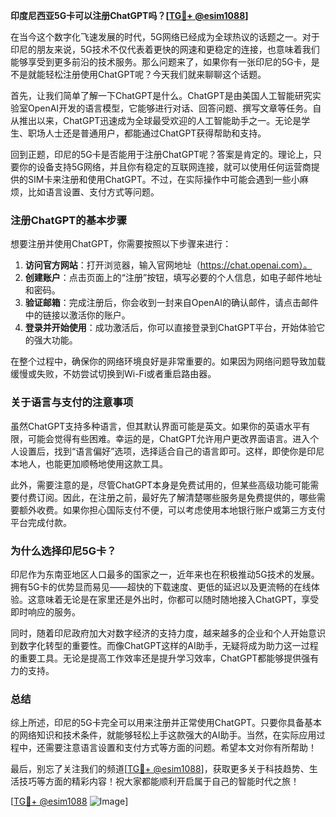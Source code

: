 **印度尼西亚5G卡可以注册ChatGPT吗？[[TG💪+ @esim1088](https://t.me/s/esim1088)]**

在当今这个数字化飞速发展的时代，5G网络已经成为全球热议的话题之一。对于印尼的朋友来说，5G技术不仅代表着更快的网速和更稳定的连接，也意味着我们能够享受到更多前沿的技术服务。那么问题来了，如果你有一张印尼的5G卡，是不是就能轻松注册使用ChatGPT呢？今天我们就来聊聊这个话题。

首先，让我们简单了解一下ChatGPT是什么。ChatGPT是由美国人工智能研究实验室OpenAI开发的语言模型，它能够进行对话、回答问题、撰写文章等任务。自从推出以来，ChatGPT迅速成为全球最受欢迎的人工智能助手之一。无论是学生、职场人士还是普通用户，都能通过ChatGPT获得帮助和支持。

回到正题，印尼的5G卡是否能用于注册ChatGPT呢？答案是肯定的。理论上，只要你的设备支持5G网络，并且你有稳定的互联网连接，就可以使用任何运营商提供的SIM卡来注册和使用ChatGPT。不过，在实际操作中可能会遇到一些小麻烦，比如语言设置、支付方式等问题。

### **注册ChatGPT的基本步骤**

想要注册并使用ChatGPT，你需要按照以下步骤来进行：

1. **访问官方网站**：打开浏览器，输入官网地址（https://chat.openai.com）。
2. **创建账户**：点击页面上的“注册”按钮，填写必要的个人信息，如电子邮件地址和密码。
3. **验证邮箱**：完成注册后，你会收到一封来自OpenAI的确认邮件，请点击邮件中的链接以激活你的账户。
4. **登录并开始使用**：成功激活后，你可以直接登录到ChatGPT平台，开始体验它的强大功能。

在整个过程中，确保你的网络环境良好是非常重要的。如果因为网络问题导致加载缓慢或失败，不妨尝试切换到Wi-Fi或者重启路由器。

### **关于语言与支付的注意事项**

虽然ChatGPT支持多种语言，但其默认界面可能是英文。如果你的英语水平有限，可能会觉得有些困难。幸运的是，ChatGPT允许用户更改界面语言。进入个人设置后，找到“语言偏好”选项，选择适合自己的语言即可。这样，即使你是印尼本地人，也能更加顺畅地使用这款工具。

此外，需要注意的是，尽管ChatGPT本身是免费试用的，但某些高级功能可能需要付费订阅。因此，在注册之前，最好先了解清楚哪些服务是免费提供的，哪些需要额外收费。如果你担心国际支付不便，可以考虑使用本地银行账户或第三方支付平台完成付款。

### **为什么选择印尼5G卡？**

印尼作为东南亚地区人口最多的国家之一，近年来也在积极推动5G技术的发展。拥有5G卡的优势显而易见——超快的下载速度、更低的延迟以及更流畅的在线体验。这意味着无论是在家里还是外出时，你都可以随时随地接入ChatGPT，享受即时响应的服务。

同时，随着印尼政府加大对数字经济的支持力度，越来越多的企业和个人开始意识到数字化转型的重要性。而像ChatGPT这样的AI助手，无疑将成为助力这一过程的重要工具。无论是提高工作效率还是提升学习效率，ChatGPT都能够提供强有力的支持。

### **总结**

综上所述，印尼的5G卡完全可以用来注册并正常使用ChatGPT。只要你具备基本的网络知识和技术条件，就能够轻松上手这款强大的AI助手。当然，在实际应用过程中，还需要注意语言设置和支付方式等方面的问题。希望本文对你有所帮助！

最后，别忘了关注我们的频道[[TG💪+ @esim1088](https://t.me/s/esim1088)]，获取更多关于科技趋势、生活技巧等方面的精彩内容！祝大家都能顺利开启属于自己的智能时代之旅！

[[TG💪+ @esim1088](https://t.me/s/esim1088) ![Image](https://i.postimg.cc/4NQfJmqS/Snipaste-2025-05-13-00-14-12.png)]